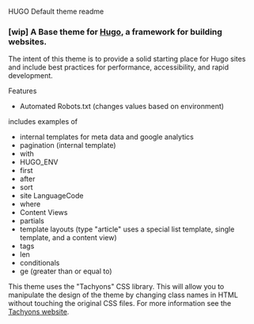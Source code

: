 HUGO Default theme readme


### [wip] A Base theme for [Hugo](http://gohugo.io/), a framework for building websites.

The intent of this theme is to provide a solid starting place for Hugo sites and include best practices for performance, accessibility, and rapid development.


Features

- Automated Robots.txt (changes values based on environment)

includes examples of

- internal templates for meta data and google analytics
- pagination (internal template)
- with
- HUGO_ENV
- first
- after
- sort
- site LanguageCode
- where
- Content Views
- partials
- template layouts (type "article" uses a special list template, single template,  and a content view)
- tags
- len
- conditionals
- ge (greater than or equal to)


This theme uses the "Tachyons" CSS library. This will allow you to manipulate the design of the theme by changing class names in HTML without touching the original CSS files. For more information see the [Tachyons website](http://tachyons.io/).

